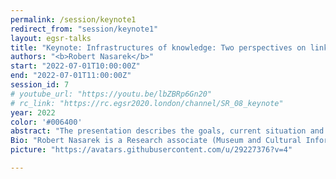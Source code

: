 ```yaml
---
permalink: /session/keynote1
redirect_from: "session/keynote1"
layout: egsr-talks
title: "Keynote: Infrastructures of knowledge: Two perspectives on linked open data in the field of Germany’s cultural heritage."
authors: "<b>Robert Nasarek</b>"
start: "2022-07-01T10:00:00Z"
end: "2022-07-01T11:00:00Z"
session_id: 7
# youtube_url: "https://youtu.be/lbZBRp6Gn20"
# rc_link: "https://rc.egsr2020.london/channel/SR_08_keynote"
year: 2022
color: '#006400'
abstract: "The presentation describes the goals, current situation and remaining challenges for producers and users of linked open data in the field of cultural heritage in Germany. Two perspectives will be taken, on the one hand the macroscopic view on the part of the consortium NFDI4Culture, an organizational unit within the German National Research Data Infrastructure founded in October 2020, and on the other hand the mesoscopic view out of the engine room of the Scientific Comunication Infrastructure Software WissKI. Theoretical, technical and governemental solutions and problems in the field of linked open data of cultural heritage are thus presented."
Bio: "Robert Nasarek is a Research associate (Museum and Cultural Informatics - Germanisches Nationalmuseum Nuremberg). He was an Information scientist (National Academy of Sciences Leopoldina) and is a PhD student at the Martin-Luther-University Halle-Saale."
picture: "https://avatars.githubusercontent.com/u/29227376?v=4"

---
```

